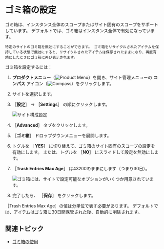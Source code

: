 # ゴミ箱の設定

ゴミ箱は、インスタンス全体のスコープまたはサイト固有のスコープをサポートしています。 デフォルトでは、ゴミ箱はインスタンス全体で有効になっています。

```{tip}
特定のサイトのゴミ箱を無効にすることができます。 ゴミ箱をリサイクルされたアイテムを保持している状態で無効にすると、リサイクルされたアイテムは保存されたままになり、再度有効にしたときにゴミ箱に再び表示されます。
```

ゴミ箱を設定するには：

1. **プロダクトメニュー**（![Product Menu](../../images/icon-product-menu.png)）を開き、サイト管理メニューの **コンパス** アイコン（![Compass](../../images/icon-compass.png)）をクリックします。
1. サイトを選択します。
1. ［**設定**］ &rarr; ［**Settings**］ の順にクリックします。

   ![サイト構成設定](./configuring-the-recycle-bin/images/01.png)

1. ［**Advanced**］ タブをクリックします。
1. ［**ゴミ箱**］ ドロップダウンメニューを展開します。
1. トグルを ［**YES**］ に切り替えて、ゴミ箱のサイト固有のスコープの設定を有効にします。 または、トグルを ［**NO**］ にスライドして設定を無効にします。
1. ［**Trash Entries Max Age**］ は43200のままにします（つまり30日）。

    ![ゴミ箱には、サイトで設定可能なオプションがいくつか用意されています。](./configuring-the-recycle-bin/images/02.png)

1. 完了したら、 ［**保存**］ をクリックします。

［Trash Entries Max Age］の値は分単位で表す必要があります。 デフォルトでは、アイテムはゴミ箱に30日間保管された後、自動的に削除されます。

## 関連トピック

* [ゴミ箱の使用](./using-the-recycle-bin.md)
